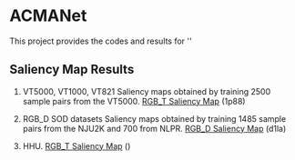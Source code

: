 # ACMANet

This project provides the codes and results for ''
## Saliency Map Results
1. VT5000, VT1000, VT821
   Saliency maps obtained by training 2500 sample pairs from the VT5000. [RGB_T Saliency Map](https://pan.baidu.com/s/1cTTEA9IDJOG9OQI5abToJA) (1p88)

2. RGB_D SOD datasets
   Saliency maps obtained by training 1485 sample pairs from the NJU2K and 700 from NLPR. [RGB_D Saliency Map](https://pan.baidu.com/s/1bPwNzmvFm2dOqfgccmnUiQ) (d1la)

3. HHU. [RGB_T Saliency Map](https://pan.baidu.com/s/1jn6Y9vi7qhnTIpHiW8anWA) ()
